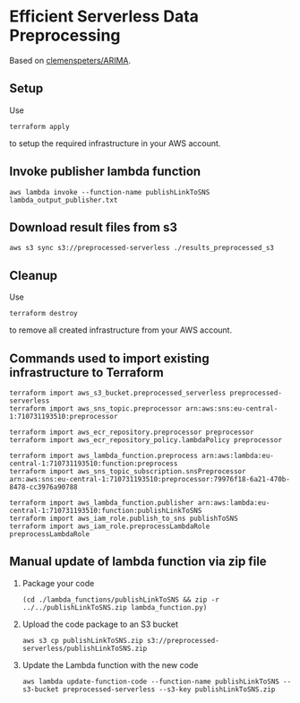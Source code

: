 # Efficient Serverless Data Preprocessing

Based on [clemenspeters/ARIMA](https://github.com/clemenspeters/ARIMA/tree/main/aws_lambda_taxi_data/processor_external_data).

## Setup

Use

```shell
terraform apply
```

to setup the required infrastructure in your AWS account.

## Invoke publisher lambda function

```shell
aws lambda invoke --function-name publishLinkToSNS lambda_output_publisher.txt
```

## Download result files from s3

```shell
aws s3 sync s3://preprocessed-serverless ./results_preprocessed_s3
```

## Cleanup

Use

```shell
terraform destroy
```

to remove all created infrastructure from your AWS account.

## Commands used to import existing infrastructure to Terraform

```shell
terraform import aws_s3_bucket.preprocessed_serverless preprocessed-serverless
terraform import aws_sns_topic.preprocessor arn:aws:sns:eu-central-1:710731193510:preprocessor

terraform import aws_ecr_repository.preprocessor preprocessor
terraform import aws_ecr_repository_policy.lambdaPolicy preprocessor

terraform import aws_lambda_function.preprocess arn:aws:lambda:eu-central-1:710731193510:function:preprocess
terraform import aws_sns_topic_subscription.snsPreprocessor arn:aws:sns:eu-central-1:710731193510:preprocessor:79976f18-6a21-470b-8478-cc3976a90788

terraform import aws_lambda_function.publisher arn:aws:lambda:eu-central-1:710731193510:function:publishLinkToSNS
terraform import aws_iam_role.publish_to_sns publishToSNS
terraform import aws_iam_role.preprocessLambdaRole preprocessLambdaRole
```

## Manual update of lambda function via zip file

1. Package your code

    ```shell
    (cd ./lambda_functions/publishLinkToSNS && zip -r ../../publishLinkToSNS.zip lambda_function.py)
    ```

2. Upload the code package to an S3 bucket

    ```shell
    aws s3 cp publishLinkToSNS.zip s3://preprocessed-serverless/publishLinkToSNS.zip
    ```

3. Update the Lambda function with the new code

    ```shell
    aws lambda update-function-code --function-name publishLinkToSNS --s3-bucket preprocessed-serverless --s3-key publishLinkToSNS.zip
    ```
